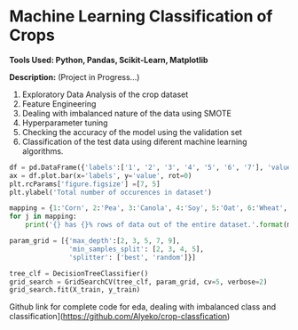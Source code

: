 # Machine Learning Classification of Crops
**Tools Used: Python, Pandas, Scikit-Learn, Matplotlib**

**Description:** 
(Project in Progress...)

1. Exploratory Data Analysis of the crop dataset
2. Feature Engineering 
3. Dealing with imbalanced nature of the data using SMOTE
4. Hyperparameter tuning 
5. Checking the accuracy of the model using the validation set 
6. Classification of the test data using diferent machine learning algorithms.


```python #Investingating the imbalanced nature of the data
df = pd.DataFrame({'labels':['1', '2', '3', '4', '5', '6', '7'], 'value':[len(data[data['label']==n+1]) for n in range(data['label'].nunique())]})
ax = df.plot.bar(x='labels', y='value', rot=0)
plt.rcParams['figure.figsize'] =[7, 5]
plt.ylabel('Total number of occurences in dataset')

mapping = {1:'Corn', 2:'Pea', 3:'Canola', 4:'Soy', 5:'Oat', 6:'Wheat', 7:'Broadleaf'           
for j in mapping:
    print('{} has {}% rows of data out of the entire dataset.'.format(mapping[j], round(len(data[data['label']==j])/(len(data))*100, 2)))

```

```python #Hyperparameter tuning
param_grid = [{'max_depth':[2, 3, 5, 7, 9],
               'min_samples_split': [2, 3, 4, 5], 
               'splitter': ['best', 'random']}]

tree_clf = DecisionTreeClassifier()
grid_search = GridSearchCV(tree_clf, param_grid, cv=5, verbose=2)
grid_search.fit(X_train, y_train)
```

Github link for complete code for eda, dealing with imbalanced class and classification](https://github.com/Alyeko/crop-classfication)

